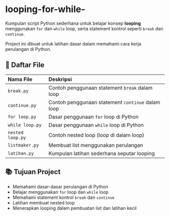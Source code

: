 # looping-for-while-

Kumpulan script Python sederhana untuk belajar konsep **looping** menggunakan `for` dan `while` loop, serta statement kontrol seperti `break` dan `continue`.

Project ini dibuat untuk latihan dasar dalam memahami cara kerja perulangan di Python.

## 📂 Daftar File

| Nama File        | Deskripsi                                              |
|:----------------|:------------------------------------------------------|
| `break.py`       | Contoh penggunaan statement `break` dalam loop        |
| `continue.py`    | Contoh penggunaan statement `continue` dalam loop     |
| `for loop.py`    | Dasar penggunaan `for` loop di Python                 |
| `while loop.py`  | Dasar penggunaan `while` loop di Python               |
| `nested loop.py` | Contoh nested loop (loop di dalam loop)               |
| `listmaker.py`   | Membuat list menggunakan perulangan                   |
| `latihan.py`     | Kumpulan latihan sederhana seputar looping            |

## 📚 Tujuan Project

- Memahami dasar-dasar perulangan di Python
- Belajar menggunakan `for` loop dan `while` loop
- Memahami statement kontrol `break` dan `continue`
- Latihan membuat nested loop
- Menerapkan looping dalam pembuatan list dan latihan kecil
